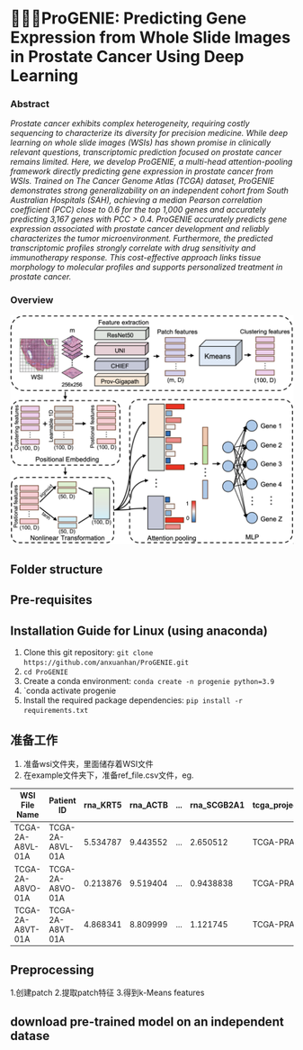 # 🧚🏻‍♀️ProGENIE: Predicting Gene Expression from Whole Slide Images in Prostate Cancer Using Deep Learning

### Abstract

*Prostate cancer exhibits complex heterogeneity, requiring costly sequencing to characterize its diversity for precision medicine. While deep learning on whole slide images (WSIs) has shown promise in clinically relevant questions, transcriptomic prediction focused on prostate cancer remains limited. Here, we develop ProGENIE, a multi-head attention-pooling framework directly predicting gene expression in prostate cancer from WSIs. Trained on The Cancer Genome Atlas (TCGA) dataset, ProGENIE demonstrates strong generalizability on an independent cohort from South Australian Hospitals (SAH), achieving a median Pearson correlation coefficient (PCC) close to 0.6 for the top 1,000 genes and accurately predicting 3,167 genes with PCC > 0.4. ProGENIE accurately predicts gene expression associated with prostate cancer development and reliably characterizes the tumor microenvironment. Furthermore, the predicted transcriptomic profiles strongly correlate with drug sensitivity and immunotherapy response. This cost-effective approach links tissue morphology to molecular profiles and supports personalized treatment in prostate cancer.*

### Overview
<img src="https://github.com/anxuanhan/ProGENIE/blob/main/model_architecture.png" alt="ChatGPT" width="600"/>

## Folder structure

## Pre-requisites

## Installation Guide for Linux (using anaconda)
1. Clone this git repository: `git clone https://github.com/anxuanhan/ProGENIE.git`
2. `cd ProGENIE`
3. Create a conda environment: `conda create -n progenie python=3.9`
4. `conda activate progenie
5. Install the required package dependencies: `pip install -r requirements.txt`


## 准备工作
1. 准备wsi文件夹，里面储存着WSI文件
2. 在example文件夹下，准备ref_file.csv文件，eg.

| WSI File Name      | Patient ID       | rna_KRT5 | rna_ACTB | ...       | rna_SCGB2A1  | tcga_project |
|-------------------|------------------|----------|----------|-----------|------------|---------------|
| TCGA-2A-A8VL-01A  | TCGA-2A-A8VL-01A | 5.534787 | 9.443552 | ...       | 2.650512  | TCGA-PRAD     |
| TCGA-2A-A8VO-01A  | TCGA-2A-A8VO-01A | 0.213876 | 9.519404 | ...       | 0.9438838 | TCGA-PRAD     |
| TCGA-2A-A8VT-01A  | TCGA-2A-A8VT-01A | 4.868341 | 8.809999 | ...       | 1.121745 | TCGA-PRAD     |

## Preprocessing
1.创建patch
2.提取patch特征
3.得到k-Means features

## download pre-trained model on an independent datase





